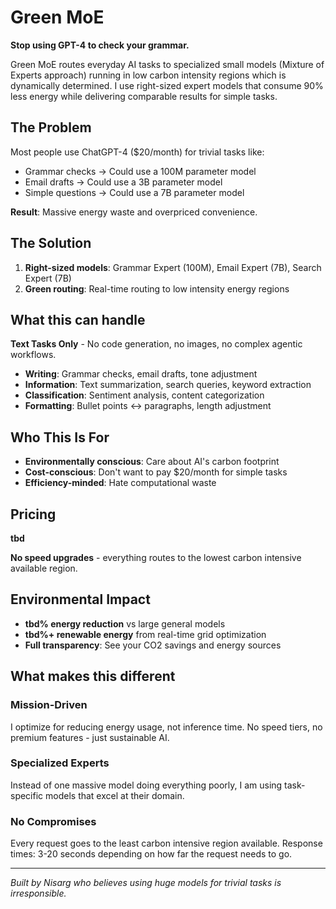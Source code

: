 # Green MoE

**Stop using GPT-4 to check your grammar.**

Green MoE routes everyday AI tasks to specialized small models (Mixture of Experts approach) running in low carbon intensity regions which is dynamically determined. I use right-sized expert models that consume 90% less energy while delivering comparable results for simple tasks.

## The Problem

Most people use ChatGPT-4 ($20/month) for trivial tasks like:
- Grammar checks → Could use a 100M parameter model
- Email drafts → Could use a 3B parameter model  
- Simple questions → Could use a 7B parameter model

**Result**: Massive energy waste and overpriced convenience.

## The Solution

1. **Right-sized models**: Grammar Expert (100M), Email Expert (7B), Search Expert (7B)
2. **Green routing**: Real-time routing to low intensity energy regions

## What this can handle

**Text Tasks Only** - No code generation, no images, no complex agentic workflows.

- **Writing**: Grammar checks, email drafts, tone adjustment
- **Information**: Text summarization, search queries, keyword extraction  
- **Classification**: Sentiment analysis, content categorization
- **Formatting**: Bullet points ↔ paragraphs, length adjustment

## Who This Is For

- **Environmentally conscious**: Care about AI's carbon footprint
- **Cost-conscious**: Don't want to pay $20/month for simple tasks
- **Efficiency-minded**: Hate computational waste

## Pricing

**tbd**

**No speed upgrades** - everything routes to the lowest carbon intensive available region.

## Environmental Impact

- **tbd% energy reduction** vs large general models
- **tbd%+ renewable energy** from real-time grid optimization
- **Full transparency**: See your CO2 savings and energy sources

## What makes this different

### **Mission-Driven**
I optimize for reducing energy usage, not inference time. No speed tiers, no premium features - just sustainable AI.

### **Specialized Experts**
Instead of one massive model doing everything poorly, I am using task-specific models that excel at their domain.

### **No Compromises**
Every request goes to the least carbon intensive region available. Response times: 3-20 seconds depending on how far the request needs to go.

---

*Built by Nisarg who believes using huge models for trivial tasks is irresponsible.*